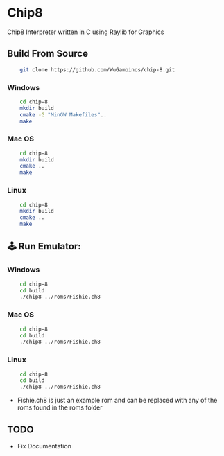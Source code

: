 # Chip8

Chip8 Interpreter written in C using Raylib for Graphics


## Build From Source
```bash
    git clone https://github.com/WuGambinos/chip-8.git
```
### Windows
```bash
    cd chip-8
    mkdir build
    cmake -G "MinGW Makefiles"..
    make
```
### Mac OS
```bash
    cd chip-8
    mkdir build
    cmake ..
    make
```
### Linux 
```bash
    cd chip-8
    mkdir build
    cmake ..
    make
```

## :joystick: Run Emulator: 

### Windows
```bash
    cd chip-8
    cd build
    ./chip8 ../roms/Fishie.ch8
```

### Mac OS
```bash
    cd chip-8
    cd build
    ./chip8 ../roms/Fishie.ch8
```

### Linux 
```bash
    cd chip-8
    cd build
    ./chip8 ../roms/Fishie.ch8
```

* Fishie.ch8 is just an example rom and can be replaced with any of the roms found in the roms folder

## TODO
* Fix Documentation
